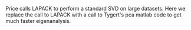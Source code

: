 Price calls LAPACK to perform a standard SVD on large datasets. Here we replace the call to LAPACK with a call to Tygert's pca matlab code to get much faster eigenanalysis.